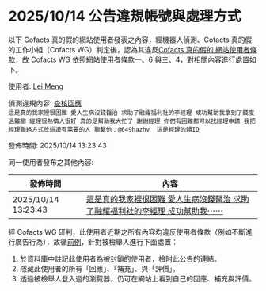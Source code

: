 2025/10/14 公告違規帳號與處理方式
=========

以下 Cofacts 真的假的網站使用者發表之內容，經機器人偵測、Cofacts 真的假的工作小組（Cofacts WG）判定後，認為其違反[Cofacts 真的假的 網站使用者條款](https://github.com/cofacts/rumors-site/blob/master/LEGAL.md)，故 Cofacts WG 依照網站使用者條款一、6 與三、4，對相關內容進行處置如下。

使用者: [Lei Meng](https://cofacts.github.io/community-builder/#/editorworks?type=0&day=365&userId=lbEh4ZkBFga8s_Raiu76)

偵測違規內容: [查核回應](https://cofacts.tw/reply/qbEs4ZkBFga8s_Rao-5K)<br>`這是真的我家裡很困難 愛人生病沒錢醫治 求助了融耀福利社的李經理 成功幫助我拿到了錢度過難關 經理很熱情人很好 真的是幫助我大忙了 謝謝經理 你們有困難都可以找經理申請 我把經理聯絡方式放這邊有需要的人 聯繫他：@649hazhv  這是經理的賴ID`

發佈時間: 2025/10/14 13:23:43

同一使用者發布之其他內容:

|發佈時間|內容|
|---|---|
| 2025/10/14 13:23:43 | [這是真的我家裡很困難 愛人生病沒錢醫治 求助了融耀福利社的李經理 成功幫助我⋯⋯](https://cofacts.tw/reply/qbEs4ZkBFga8s_Rao-5K) |

經 Cofacts WG 研判，此使用者近期之所有內容均違反使用者條款（例如不斷進行廣告行為），故循[前例](https://github.com/cofacts/takedowns/blob/master/2021/1125-2nd-spam.md)，針對被檢舉人進行下面處置：
1. 於資料庫中註記此使用者為被封鎖的使用者，檢附此公告的連結。
2. 隱藏此使用者的所有「回應」、「補充」、與「評價」。
3. 透過被檢舉人登入過的瀏覽器，仍可在網站上看到自己的回應、補充與評價。
